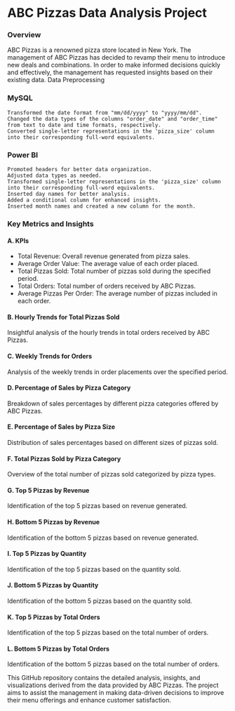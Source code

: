 # ABC Pizzas Data Analysis Project
### Overview

ABC Pizzas is a renowned pizza store located in New York. The management of ABC Pizzas has decided to revamp their menu to introduce new deals and combinations. In order to make informed decisions quickly and effectively, the management has requested insights based on their existing data.
Data Preprocessing
### MySQL

    Transformed the date format from "mm/dd/yyyy" to "yyyy/mm/dd".
    Changed the data types of the columns "order_date" and "order_time" from text to date and time formats, respectively.
    Converted single-letter representations in the 'pizza_size' column into their corresponding full-word equivalents.

### Power BI

    Promoted headers for better data organization.
    Adjusted data types as needed.
    Transformed single-letter representations in the 'pizza_size' column into their corresponding full-word equivalents.
    Inserted day names for better analysis.
    Added a conditional column for enhanced insights.
    Inserted month names and created a new column for the month.

### Key Metrics and Insights
#### A. KPIs

   - Total Revenue: Overall revenue generated from pizza sales.
   - Average Order Value: The average value of each order placed.
   - Total Pizzas Sold: Total number of pizzas sold during the specified period.
   - Total Orders: Total number of orders received by ABC Pizzas.
   - Average Pizzas Per Order: The average number of pizzas included in each order.

#### B. Hourly Trends for Total Pizzas Sold
Insightful analysis of the hourly trends in total orders received by ABC Pizzas.

#### C. Weekly Trends for Orders
Analysis of the weekly trends in order placements over the specified period.

#### D. Percentage of Sales by Pizza Category
Breakdown of sales percentages by different pizza categories offered by ABC Pizzas.

#### E. Percentage of Sales by Pizza Size
Distribution of sales percentages based on different sizes of pizzas sold.

#### F. Total Pizzas Sold by Pizza Category
Overview of the total number of pizzas sold categorized by pizza types.

#### G. Top 5 Pizzas by Revenue
Identification of the top 5 pizzas based on revenue generated.

#### H. Bottom 5 Pizzas by Revenue
Identification of the bottom 5 pizzas based on revenue generated.

#### I. Top 5 Pizzas by Quantity
Identification of the top 5 pizzas based on the quantity sold.

#### J. Bottom 5 Pizzas by Quantity
Identification of the bottom 5 pizzas based on the quantity sold.

#### K. Top 5 Pizzas by Total Orders
Identification of the top 5 pizzas based on the total number of orders.

#### L. Bottom 5 Pizzas by Total Orders
Identification of the bottom 5 pizzas based on the total number of orders.

This GitHub repository contains the detailed analysis, insights, and visualizations derived from the data provided by ABC Pizzas. The project aims to assist the management in making data-driven decisions to improve their menu offerings and enhance customer satisfaction.
